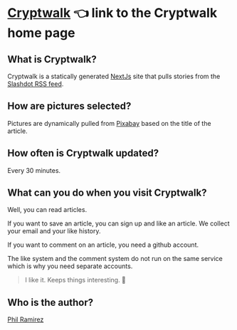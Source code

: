 # [Cryptwalk](https://www.cryptwalk.com) 👈 link to the Cryptwalk home page

## What is Cryptwalk?

Cryptwalk is a statically generated [NextJs](https://nextjs.org/docs/getting-started) site that pulls stories from the [Slashdot RSS feed](http://rss.slashdot.org/Slashdot/slashdotMain).

## How are pictures selected?

Pictures are dynamically pulled from [Pixabay](https://pixabay.com/api/docs/) based on the title of the article.

## How often is Cryptwalk updated?

Every 30 minutes.

## What can you do when you visit Cryptwalk?

Well, you can read articles. 

If you want to save an article, you can sign up and like an article. We collect your email and your like history. 

If you want to comment on an article, you need a github account. 

The like system and the comment system do not run on the same service which is why you need separate accounts.

> I like it. Keeps things interesting. 🙈 

## Who is the author?

[Phil Ramirez](https://www.philmirez.com)
